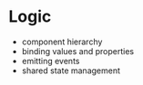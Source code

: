 # Logic

* component hierarchy
* binding values and properties
* emitting events
* shared state management

